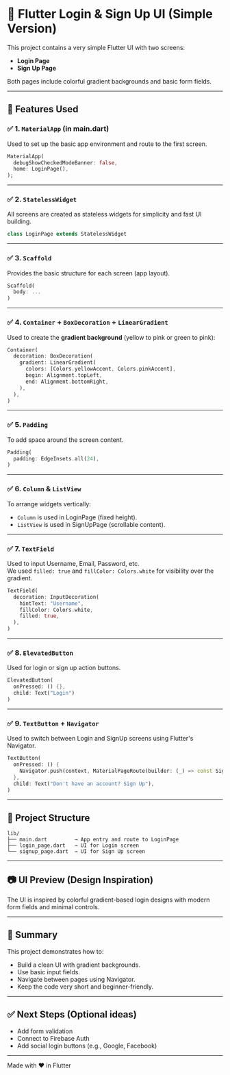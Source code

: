 
# 🌈 Flutter Login & Sign Up UI (Simple Version)

This project contains a very simple Flutter UI with two screens:
- **Login Page**
- **Sign Up Page**

Both pages include colorful gradient backgrounds and basic form fields.

---

## 🚀 Features Used

### ✅ 1. `MaterialApp` (in main.dart)
Used to set up the basic app environment and route to the first screen.

```dart
MaterialApp(
  debugShowCheckedModeBanner: false,
  home: LoginPage(),
);
```

---

### ✅ 2. `StatelessWidget`
All screens are created as stateless widgets for simplicity and fast UI building.

```dart
class LoginPage extends StatelessWidget
```

---

### ✅ 3. `Scaffold`
Provides the basic structure for each screen (app layout).

```dart
Scaffold(
  body: ...
)
```

---

### ✅ 4. `Container` + `BoxDecoration` + `LinearGradient`
Used to create the **gradient background** (yellow to pink or green to pink):

```dart
Container(
  decoration: BoxDecoration(
    gradient: LinearGradient(
      colors: [Colors.yellowAccent, Colors.pinkAccent],
      begin: Alignment.topLeft,
      end: Alignment.bottomRight,
    ),
  ),
)
```

---

### ✅ 5. `Padding`
To add space around the screen content.

```dart
Padding(
  padding: EdgeInsets.all(24),
)
```

---

### ✅ 6. `Column` & `ListView`
To arrange widgets vertically:
- `Column` is used in LoginPage (fixed height).
- `ListView` is used in SignUpPage (scrollable content).

---

### ✅ 7. `TextField`
Used to input Username, Email, Password, etc.  
We used `filled: true` and `fillColor: Colors.white` for visibility over the gradient.

```dart
TextField(
  decoration: InputDecoration(
    hintText: "Username",
    fillColor: Colors.white,
    filled: true,
  ),
)
```

---

### ✅ 8. `ElevatedButton`
Used for login or sign up action buttons.

```dart
ElevatedButton(
  onPressed: () {},
  child: Text("Login")
)
```

---

### ✅ 9. `TextButton` + `Navigator`
Used to switch between Login and SignUp screens using Flutter's Navigator.

```dart
TextButton(
  onPressed: () {
    Navigator.push(context, MaterialPageRoute(builder: (_) => const SignUpPage()));
  },
  child: Text("Don't have an account? Sign Up"),
)
```

---

## 📁 Project Structure

```
lib/
├── main.dart         → App entry and route to LoginPage
├── login_page.dart   → UI for Login screen
└── signup_page.dart  → UI for Sign Up screen
```

---

## 📷 UI Preview (Design Inspiration)
The UI is inspired by colorful gradient-based login designs with modern form fields and minimal controls.

---

## 🧠 Summary

This project demonstrates how to:
- Build a clean UI with gradient backgrounds.
- Use basic input fields.
- Navigate between pages using Navigator.
- Keep the code very short and beginner-friendly.

---

## ✅ Next Steps (Optional ideas)
- Add form validation
- Connect to Firebase Auth
- Add social login buttons (e.g., Google, Facebook)

---

Made with ❤️ in Flutter
